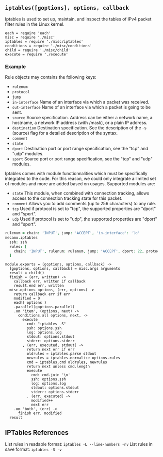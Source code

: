 
`iptables([goptions], options, callback`
----------------------------------------

Iptables  is  used to set up, maintain, and inspect the tables of IPv4 packet 
filter rules in the Linux kernel.

    each = require 'each'
    misc = require './misc'
    iptables = require './misc/iptables'
    conditions = require './misc/conditions'
    child = require './misc/child'
    execute = require './execute'

### Example

Rule objects may contains the following keys:

*   `rulenum`
*   `protocol`
*   `jump`
*   `in-interface`  Name of an interface via which a packet was received.
*   `out-interface` Name  of an interface via which a packet is going to be sent.
*   `source`        Source  specification.  Address  can  be  either  a network
                    name, a hostname, a network IP address (with /mask), or a
                    plain IP address.
*   `destination`   Destination specification.  See the description of the -s
                    (source) flag for a detailed description of the syntax.   
*   `comment`
*   `state`
*   `dport`         Destination port or port range specification, see the "tcp"
                    and "udp" modules.
*   `sport`         Source  port  or port range specification, see the "tcp" and
                    "udp" modules.

Iptables comes with module functionnalities which must be specifically 
integrated to the code. For this reason, we could only integrate a limited
set of modules and more are added based on usages. Supported modules are:

*   `state`   This module, when combined with connection tracking, allows access
              to the connection tracking state for this packet.
*   `comment` Allows you to add comments (up to 256 characters) to any rule.
*   `tcp`     Used if protocol is set to "tcp", the supported properties are
              "dport" and "sport".
*   `udp`     Used if protocol is set to "udp", the supported properties are
              "dport" and "sport".

```coffee
rulenum = chain: 'INPUT', jump: 'ACCEPT', 'in-interface': 'lo'
mecano.iptables
  ssh: ssh
  rules: [
    chain: 'INPUT', rulenum: rulenum, jump: 'ACCEPT', dport: 22, protocol: 'tcp'
  ]
```

    module.exports = (goptions, options, callback) ->
      [goptions, options, callback] = misc.args arguments
      result = child()
      finish = (err, written) ->
        callback err, written if callback
        result.end err, written
      misc.options options, (err, options) ->
        return callback err if err
        modified = 0
        each( options )
        .parallel(goptions.parallel)
        .on 'item', (options, next) ->
          conditions.all options, next, ->
            execute
              cmd: "iptables -S"
              ssh: options.ssh
              log: options.log
              stdout: options.stdout
              stderr: options.stderr
            , (err, executed, stdout) ->
              return next err if err
              oldrules = iptables.parse stdout
              newrules = iptables.normalize options.rules
              cmd = iptables.cmd oldrules, newrules
              return next unless cmd.length
              execute
                cmd: cmd.join '\n'
                ssh: options.ssh
                log: options.log
                stdout: options.stdout
                stderr: options.stderr
              , (err, executed) ->
                modified++
                next err
        .on 'both', (err) ->
          finish err, modified
      result

## IPTables References

List rules in readable format: `iptables -L --line-numbers -nv`
List rules in save format: `iptables -S -v`


